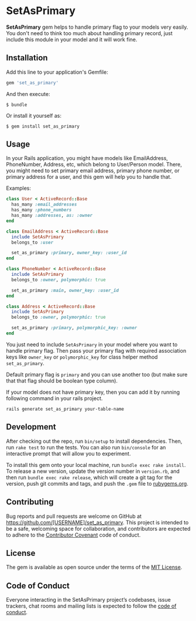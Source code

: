 # SetAsPrimary

**SetAsPrimary** gem helps to handle primary flag to your models very easily. You don't need to think too much about handling primary record, just include this module in your model and it will work fine.

## Installation

Add this line to your application's Gemfile:

```ruby
gem 'set_as_primary'
```

And then execute:

    $ bundle

Or install it yourself as:

    $ gem install set_as_primary

## Usage

In your Rails application, you might have models like EmailAddress, PhoneNumber, Address, etc, which belong to User/Person model. There, you might need to set primary email address, primary phone number, or primary address for a user, and this gem will help you to handle that.

Examples:

```ruby
class User < ActiveRecord::Base
  has_many :email_addresses
  has_many :phone_numbers
  has_many :addresses, as: :owner
end

class EmailAddress < ActiveRecord::Base
  include SetAsPrimary
  belongs_to :user

  set_as_primary :primary, owner_key: :user_id
end

class PhoneNumber < ActiveRecord::Base
  include SetAsPrimary
  belongs_to :owner, polymorphic: true

  set_as_primary :main, owner_key: :user_id
end

class Address < ActiveRecord::Base
  include SetAsPrimary
  belongs_to :owner, polymorphic: true

  set_as_primary :primary, polymorphic_key: :owner
end
``` 

You just need to include `SetAsPrimary` in your model where you want to handle primary flag. Then pass your primary flag with required association keys like `owner_key` or `polymorphic_key`  for  class helper method `set_as_primary`.

Default primary flag is `primary` and you can use another too (but make sure that that flag should be boolean type column).

If your model does not have primary key, then you can add it by running following command in your rails project.

```ssh
rails generate set_as_primary your-table-name
```

## Development

After checking out the repo, run `bin/setup` to install dependencies. Then, run `rake test` to run the tests. You can also run `bin/console` for an interactive prompt that will allow you to experiment.

To install this gem onto your local machine, run `bundle exec rake install`. To release a new version, update the version number in `version.rb`, and then run `bundle exec rake release`, which will create a git tag for the version, push git commits and tags, and push the `.gem` file to [rubygems.org](https://rubygems.org).

## Contributing

Bug reports and pull requests are welcome on GitHub at https://github.com/[USERNAME]/set_as_primary. This project is intended to be a safe, welcoming space for collaboration, and contributors are expected to adhere to the [Contributor Covenant](http://contributor-covenant.org) code of conduct.

## License

The gem is available as open source under the terms of the [MIT License](https://opensource.org/licenses/MIT).

## Code of Conduct

Everyone interacting in the SetAsPrimary project’s codebases, issue trackers, chat rooms and mailing lists is expected to follow the [code of conduct](https://github.com/[USERNAME]/set_as_primary/blob/master/CODE_OF_CONDUCT.md).

